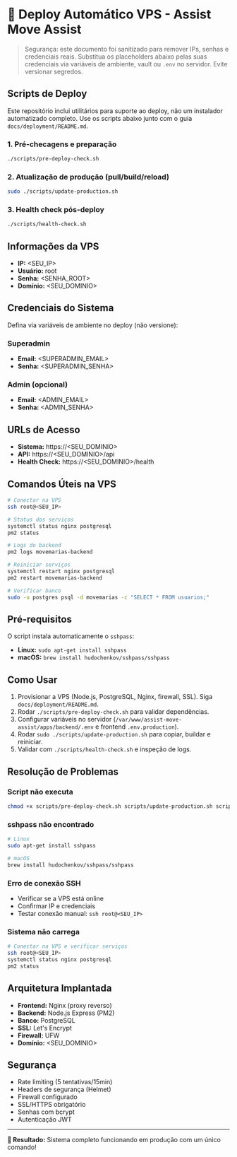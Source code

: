 # 🚀 Deploy Automático VPS - Assist Move Assist

> Segurança: este documento foi sanitizado para remover IPs, senhas e credenciais reais. Substitua os placeholders abaixo pelas suas credenciais via variáveis de ambiente, vault ou `.env` no servidor. Evite versionar segredos.

## Scripts de Deploy

Este repositório inclui utilitários para suporte ao deploy, não um instalador automatizado completo. Use os scripts abaixo junto com o guia `docs/deployment/README.md`.

### 1. Pré-checagens e preparação
```bash
./scripts/pre-deploy-check.sh
```

### 2. Atualização de produção (pull/build/reload)
```bash
sudo ./scripts/update-production.sh
```

### 3. Health check pós-deploy
```bash
./scripts/health-check.sh
```

## Informações da VPS

- **IP:** <SEU_IP>
- **Usuário:** root
- **Senha:** <SENHA_ROOT>
- **Domínio:** <SEU_DOMINIO>

## Credenciais do Sistema

Defina via variáveis de ambiente no deploy (não versione):

### Superadmin
- **Email:** <SUPERADMIN_EMAIL>
- **Senha:** <SUPERADMIN_SENHA>

### Admin (opcional)
- **Email:** <ADMIN_EMAIL>
- **Senha:** <ADMIN_SENHA>

## URLs de Acesso

- **Sistema:** https://<SEU_DOMINIO>
- **API:** https://<SEU_DOMINIO>/api
- **Health Check:** https://<SEU_DOMINIO>/health

## Comandos Úteis na VPS

```bash
# Conectar na VPS
ssh root@<SEU_IP>

# Status dos serviços
systemctl status nginx postgresql
pm2 status

# Logs do backend
pm2 logs movemarias-backend

# Reiniciar serviços
systemctl restart nginx postgresql
pm2 restart movemarias-backend

# Verificar banco
sudo -u postgres psql -d movemarias -c "SELECT * FROM usuarios;"
```

## Pré-requisitos

O script instala automaticamente o `sshpass`:

- **Linux:** `sudo apt-get install sshpass`
- **macOS:** `brew install hudochenkov/sshpass/sshpass`

## Como Usar

1. Provisionar a VPS (Node.js, PostgreSQL, Nginx, firewall, SSL). Siga `docs/deployment/README.md`.
2. Rodar `./scripts/pre-deploy-check.sh` para validar dependências.
3. Configurar variáveis no servidor (`/var/www/assist-move-assist/apps/backend/.env` e frontend `.env.production`).
4. Rodar `sudo ./scripts/update-production.sh` para copiar, buildar e reiniciar.
5. Validar com `./scripts/health-check.sh` e inspeção de logs.

## Resolução de Problemas

### Script não executa
```bash
chmod +x scripts/pre-deploy-check.sh scripts/update-production.sh scripts/health-check.sh
```

### sshpass não encontrado
```bash
# Linux
sudo apt-get install sshpass

# macOS
brew install hudochenkov/sshpass/sshpass
```

### Erro de conexão SSH
- Verificar se a VPS está online
- Confirmar IP e credenciais
- Testar conexão manual: `ssh root@<SEU_IP>`

### Sistema não carrega
```bash
# Conectar na VPS e verificar serviços
ssh root@<SEU_IP>
systemctl status nginx postgresql
pm2 status
```

## Arquitetura Implantada

- **Frontend:** Nginx (proxy reverso)
- **Backend:** Node.js Express (PM2)
- **Banco:** PostgreSQL
- **SSL:** Let's Encrypt
- **Firewall:** UFW
- **Domínio:** <SEU_DOMINIO>

## Segurança

- Rate limiting (5 tentativas/15min)
- Headers de segurança (Helmet)
- Firewall configurado
- SSL/HTTPS obrigatório
- Senhas com bcrypt
- Autenticação JWT

---

**🎯 Resultado:** Sistema completo funcionando em produção com um único comando!
